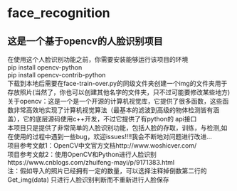 # face_recognition
<h2>这是一个基于opencv的人脸识别项目</h2>

<div>在使用这个人脸识别功能之前，你需要安装能够运行该项目的环境</div>
<div>pip install opencv-python</div>
<div>pip install opencv-contrib-python</div>
<div>下载到本地后需要在face-train-over.py的同级文件夹创建一个img的文件夹用于存放照片(当然了，你也可以创建其他名字的文件夹，只不过可能要修改某些地方)</div>
<div>关于opencv：这是一个是一个开源的计算机视觉库，它提供了很多函数，这些函数非常高效地实现了计算机视觉算法（最基本的滤波到高级的物体检测皆有涵盖），它的底层源码使用c++开发，不过它提供了有python的
api接口</div>
<div>本项目只是提供了非常简单的人脸识别功能，包括人脸的存取，训练，与检测,如在使用的过程中遇到一些bug，欢迎issues!!!!我会不断地对问题进行改进...</div>
<div>项目参考文献1：OpenCV中文官方文档http://www.woshicver.com/</div>
<div>项目参考文献2：使用OpenCV和Python进行人脸识别https://www.cnblogs.com/zhuifeng-mayi/p/9171383.html</div>
<div>注：假如导入的照片已经拥有一定的数量，可以选择注释掉倒数第二行的  Get_img(data)  只进行人脸识别判断而不重新进行人脸保存</div>
